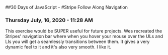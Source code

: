 ##30 Days of JavaScript - 
#Stripe Follow Along Navigation

### Thursday July, 16, 2020 - 11:28 AM

This exercise would be SUPER useful for future projects. Wes recreated the Stripes' navigation bar where when you hover your mouse over the ULs and LIs you will get a seamlessly transitions between them. It gives a very dynamic feel to it and it's also very smooth. I like it.